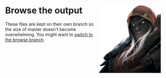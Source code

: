 # <img src="../docs/war.png" width="40%" align="right"> Browse the output

These files are kept on their own branch so the size of master doesn't become overwhelming. You might want to [switch to the browse branch][browse].

[browse]: https://github.com/whatisaphone/war/tree/browse/browse
